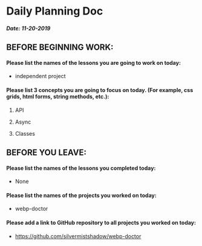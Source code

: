 # Daily Planning Doc

##### Date: 11-20-2019

## BEFORE BEGINNING WORK:


#### Please list the names of the lessons you are going to work on today:

* independent project


#### Please list 3 concepts you are going to focus on today. (For example, css grids, html forms, string methods, etc.):

1. API

2. Async

3. Classes



## BEFORE YOU LEAVE:


#### Please list the names of the lessons you completed today:

* None


#### Please list the names of the projects you worked on today:

* webp-doctor

#### Please add a link to GitHub repository to all projects you worked on today:

* https://github.com/silvermistshadow/webp-doctor